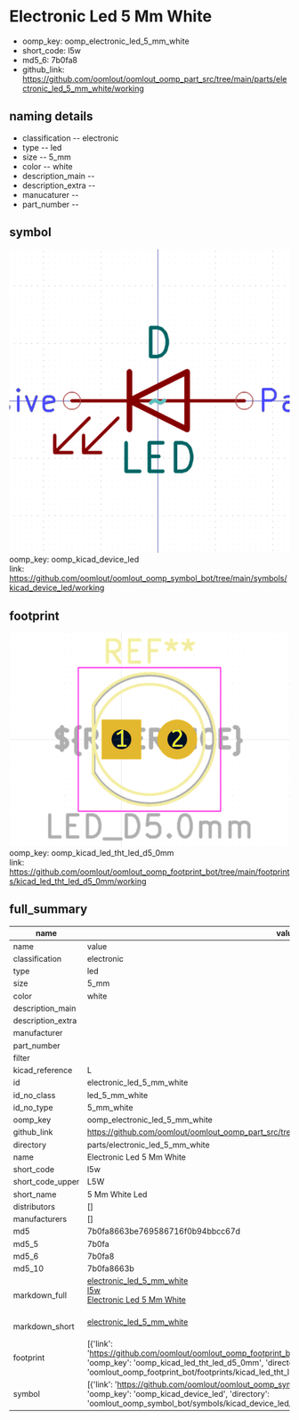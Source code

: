 # Electronic Led 5 Mm White

  
* oomp_key: oomp_electronic_led_5_mm_white 
* short_code: l5w
* md5_6: 7b0fa8  
* github_link: https://github.com/oomlout/oomlout_oomp_part_src/tree/main/parts/electronic_led_5_mm_white/working  
## naming details
* classification -- electronic
* type -- led
* size -- 5_mm
* color -- white
* description_main -- 
* description_extra -- 
* manucaturer -- 
* part_number -- 



## symbol

![](symbol/0/working/working_600.png)  
oomp_key: oomp_kicad_device_led  
link: https://github.com/oomlout/oomlout_oomp_symbol_bot/tree/main/symbols/kicad_device_led/working  

## footprint

![](footprint/0/working/working_600.png)  
oomp_key: oomp_kicad_led_tht_led_d5_0mm  
link: https://github.com/oomlout/oomlout_oomp_footprint_bot/tree/main/footprints/kicad_led_tht_led_d5_0mm/working  

## full_summary
| name | value | 
| --- | --- | 
| name | value | 
| classification | electronic | 
| type | led | 
| size | 5_mm | 
| color | white | 
| description_main |  | 
| description_extra |  | 
| manufacturer |  | 
| part_number |  | 
| filter |  | 
| kicad_reference | L | 
| id | electronic_led_5_mm_white | 
| id_no_class | led_5_mm_white | 
| id_no_type | 5_mm_white | 
| oomp_key | oomp_electronic_led_5_mm_white | 
| github_link | https://github.com/oomlout/oomlout_oomp_part_src/tree/main/parts/electronic_led_5_mm_white/working | 
| directory | parts/electronic_led_5_mm_white | 
| name | Electronic Led 5 Mm White | 
| short_code | l5w | 
| short_code_upper | L5W | 
| short_name | 5 Mm White Led | 
| distributors | [] | 
| manufacturers | [] | 
| md5 | 7b0fa8663be769586716f0b94bbcc67d | 
| md5_5 | 7b0fa | 
| md5_6 | 7b0fa8 | 
| md5_10 | 7b0fa8663b | 
| markdown_full | [electronic_led_5_mm_white](https://github.com/oomlout/oomlout_oomp_part_src/tree/main/parts/electronic_led_5_mm_white/working)<br>[l5w](https://github.com/oomlout/oomlout_oomp_part_src/tree/main/parts/electronic_led_5_mm_white/working)<br>[Electronic Led 5 Mm White](https://github.com/oomlout/oomlout_oomp_part_src/tree/main/parts/electronic_led_5_mm_white/working)<br><br> | 
| markdown_short | [electronic_led_5_mm_white](https://github.com/oomlout/oomlout_oomp_part_src/tree/main/parts/electronic_led_5_mm_white/working)<br><br> | 
| footprint | [{'link': 'https://github.com/oomlout/oomlout_oomp_footprint_bot/tree/main/foootprntss/kicad_led_tht_led_d5_0mm', 'oomp_key': 'oomp_kicad_led_tht_led_d5_0mm', 'directory': 'oomlout_oomp_footprint_bot/footprints/kicad_led_tht_led_d5_0mm//working/working.kicad_mod'}] | 
| symbol | [{'link': 'https://github.com/oomlout/oomlout_oomp_symbol_bot/tree/main/symbols/kicad_device_led', 'oomp_key': 'oomp_kicad_device_led', 'directory': 'oomlout_oomp_symbol_bot/symbols/kicad_device_led//working/working.kicad_sym'}] | 
